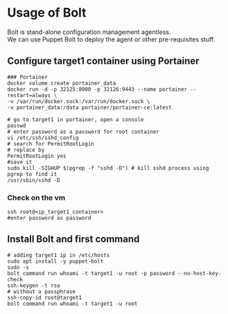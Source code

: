 # Usage of Bolt

Bolt is stand-alone configuration management agentless.    
We can use Puppet Bolt to deploy the agent or other pre-requisites stuff.   


## Configure target1 container using Portainer 
```shell
### Portainer
docker volume create portainer_data
docker run -d -p 32125:8000 -p 32126:9443 --name portainer --restart=always \
-v /var/run/docker.sock:/var/run/docker.sock \
-v portainer_data:/data portainer/portainer-ce:latest
```


```shell
# go to target1 in portainer, open a console 
passwd
# enter password as a password for root container
vi /etc/ssh/sshd_config
# search for PermitRootLogin
# replace by 
PermitRootLogin yes
#save it 
sudo kill -SIGHUP $(pgrep -f "sshd -D") # kill sshd process using pgrep to find it
/usr/sbin/sshd -D
```
### Check on the vm
```shell
ssh root@<ip_target1_container>
#enter password as password
```


## Install Bolt and first command
```shell
# adding target1 ip in /etc/hosts
sudo apt install -y puppet-bolt
sudo -s
bolt command run whoami -t target1 -u root -p password --no-host-key-check
ssh-keygen -t rsa
# without a passphrase
ssh-copy-id root@target1
bolt command run whoami -t target1 -u root
```



